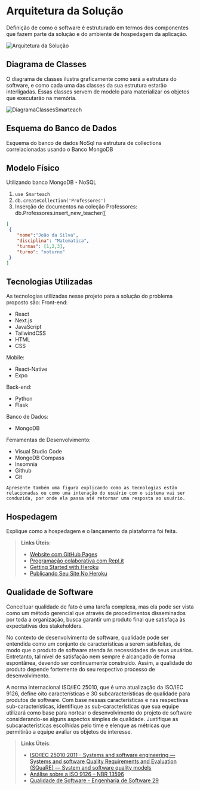 # Arquitetura da Solução

Definição de como o software é estruturado em termos dos componentes que fazem parte da solução e do ambiente de hospedagem da aplicação.

![Arquitetura da Solução](https://github.com/ICEI-PUC-Minas-PMV-ADS/pmv-ads-2024-1-e4-proj-dad-t3-Smarteach/assets/63524496/816a099e-a958-4220-8aed-03b91ed814ed)


## Diagrama de Classes

O diagrama de classes ilustra graficamente como será a estrutura do software, e como cada uma das classes da sua estrutura estarão interligadas. Essas classes servem de modelo para materializar os objetos que executarão na memória.

![DiagramaClassesSmarteach](https://github.com/ICEI-PUC-Minas-PMV-ADS/pmv-ads-2024-1-e4-proj-dad-t3-Smarteach/assets/63524496/d1acab0a-1d17-4f70-8733-64cf7c18bde9)

## Esquema do Banco de Dados

Esquema do banco de dados NoSql na estrutura de collections correlacionadas usando o Banco MongoDB

## Modelo Físico

Utilizando banco MongoDB - NoSQL
 1. `use Smarteach`
 2. `db.createCollection('Professores')`
 3. Inserção de documentos na coleção Professores:
db.Professores.insert_new_teacher([
```json
[
 {
 	"nome":"João da Silva",
 	"disciplina": "Matematica",
 	"turmas": [1,2,3],
 	"turno": "noturno"
 }
]
```

## Tecnologias Utilizadas

As tecnologias utilizadas nesse projeto para a solução do problema proposto são:
Front-end:
  - React
  - Next.js
  - JavaScript
  - TailwindCSS
  - HTML
  - CSS
    
Mobile:

  - React-Native
  - Expo
    
Back-end:

  - Python
  - Flask
    
Banco de Dados:

  - MongoDB
    
Ferramentas de Desenvolvimento:

  - Visual Studio Code
  - MongoDB Compass
  - Insomnia
  - Github
  - Git

`Apresente também uma figura explicando como as tecnologias estão relacionadas ou como uma interação do usuário com o sistema vai ser conduzida, por onde ela passa até retornar uma resposta ao usuário.`

## Hospedagem

Explique como a hospedagem e o lançamento da plataforma foi feita.

> **Links Úteis**:
>
> - [Website com GitHub Pages](https://pages.github.com/)
> - [Programação colaborativa com Repl.it](https://repl.it/)
> - [Getting Started with Heroku](https://devcenter.heroku.com/start)
> - [Publicando Seu Site No Heroku](http://pythonclub.com.br/publicando-seu-hello-world-no-heroku.html)

## Qualidade de Software

Conceituar qualidade de fato é uma tarefa complexa, mas ela pode ser vista como um método gerencial que através de procedimentos disseminados por toda a organização, busca garantir um produto final que satisfaça às expectativas dos stakeholders.

No contexto de desenvolvimento de software, qualidade pode ser entendida como um conjunto de características a serem satisfeitas, de modo que o produto de software atenda às necessidades de seus usuários. Entretanto, tal nível de satisfação nem sempre é alcançado de forma espontânea, devendo ser continuamente construído. Assim, a qualidade do produto depende fortemente do seu respectivo processo de desenvolvimento.

A norma internacional ISO/IEC 25010, que é uma atualização da ISO/IEC 9126, define oito características e 30 subcaracterísticas de qualidade para produtos de software.
Com base nessas características e nas respectivas sub-características, identifique as sub-características que sua equipe utilizará como base para nortear o desenvolvimento do projeto de software considerando-se alguns aspectos simples de qualidade. Justifique as subcaracterísticas escolhidas pelo time e elenque as métricas que permitirão a equipe avaliar os objetos de interesse.

> **Links Úteis**:
>
> - [ISO/IEC 25010:2011 - Systems and software engineering — Systems and software Quality Requirements and Evaluation (SQuaRE) — System and software quality models](https://www.iso.org/standard/35733.html/)
> - [Análise sobre a ISO 9126 – NBR 13596](https://www.tiespecialistas.com.br/analise-sobre-iso-9126-nbr-13596/)
> - [Qualidade de Software - Engenharia de Software 29](https://www.devmedia.com.br/qualidade-de-software-engenharia-de-software-29/18209/)



